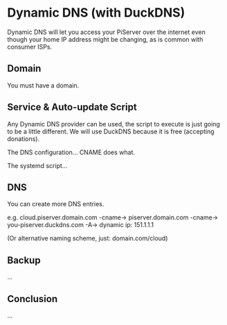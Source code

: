 # Dynamic DNS \(with DuckDNS\)

Dynamic DNS will let you access your PiServer over the internet even though your home IP address might be changing, as is common with consumer ISPs.

## Domain

You must have a domain.

## Service & Auto-update Script

Any Dynamic DNS provider can be used, the script to execute is just going to be a little different. We will use DuckDNS because it is free \(accepting donations\).

The DNS configuration... CNAME does what.

The systemd script...

## DNS

You can create more DNS entries.

e.g. cloud.piserver.domain.com -cname-&gt; piserver.domain.com -cname-&gt; you-piserver.duckdns.com -A-&gt; dynamic ip: 151.1.1.1

\(Or alternative naming scheme, just: domain.com/cloud\)

## Backup

...

## Conclusion

...



